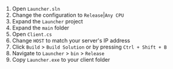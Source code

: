 1. Open `Launcher.sln`
2. Change the configuration to `Release`|`Any CPU`
3. Expand the `Launcher` project
4. Expand the `main` folder
5. Open `Client.cs`
6. Change `HOST` to match your server's IP address
7. Click `Build` > `Build Solution` or by pressing `Ctrl + Shift + B`
8. Navigate to `Launcher` > `bin` > `Release`
9. Copy `Launcher.exe` to your client folder
